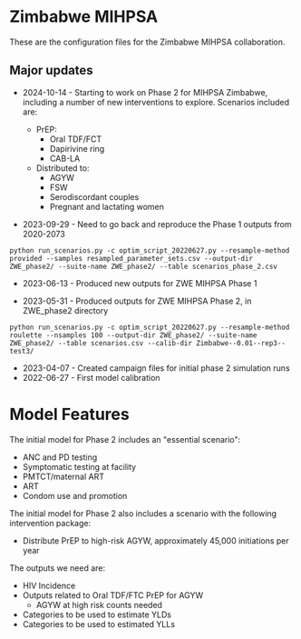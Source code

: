# Zimbabwe MIHPSA

These are the configuration files for the Zimbabwe MIHPSA collaboration.

## Major updates

* 2024-10-14 - Starting to work on Phase 2 for MIHPSA Zimbabwe, including a number of new interventions to explore. Scenarios included are:

  * PrEP:
    * Oral TDF/FCT
    * Dapirivine ring
    * CAB-LA
  * Distributed to:
    * AGYW
    * FSW
    * Serodiscordant couples
    * Pregnant and lactating women

* 2023-09-29 - Need to go back and reproduce the Phase 1 outputs from 2020-2073

`python run_scenarios.py -c optim_script_20220627.py --resample-method provided --samples resampled_parameter_sets.csv --output-dir ZWE_phase2/ --suite-name ZWE_phase2/ --table scenarios_phase_2.csv`

* 2023-06-13 - Produced new outputs for ZWE MIHPSA Phase 1

* 2023-05-31 - Produced outputs for ZWE MIHPSA Phase 2, in ZWE_phase2 directory

`python run_scenarios.py -c optim_script_20220627.py --resample-method roulette --nsamples 100 --output-dir ZWE_phase2/ --suite-name ZWE_phase2/ --table scenarios.csv --calib-dir Zimbabwe--0.01--rep3--test3/`

* 2023-04-07 - Created campaign files for initial phase 2 simulation runs
* 2022-06-27 - First model calibration

# Model Features

The initial model for Phase 2 includes an "essential scenario":

* ANC and PD testing
* Symptomatic testing at facility
* PMTCT/maternal ART
* ART
* Condom use and promotion

The initial model for Phase 2 also includes a scenario with the following intervention package: 

* Distribute PrEP to high-risk AGYW, approximately 45,000 initiations per year

The outputs we need are:

* HIV Incidence
* Outputs related to Oral TDF/FTC PrEP for AGYW
  * AGYW at high risk counts needed
* Categories to be used to estimate YLDs
* Categories to be used to estimated YLLs